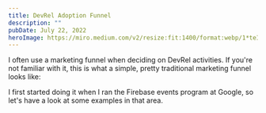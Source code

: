 ```yaml
---
title: DevRel Adoption Funnel
description: ""
pubDate: July 22, 2022
heroImage: https://miro.medium.com/v2/resize:fit:1400/format:webp/1*teIrX51jyNYyyCajHGYthA.png
---
```


I often use a marketing funnel when deciding on DevRel activities. If you're not familiar with it, this is what a simple, pretty traditional marketing funnel looks like:


I first started doing it when I ran the Firebase events program at Google, so let's have a look at some examples in that area.